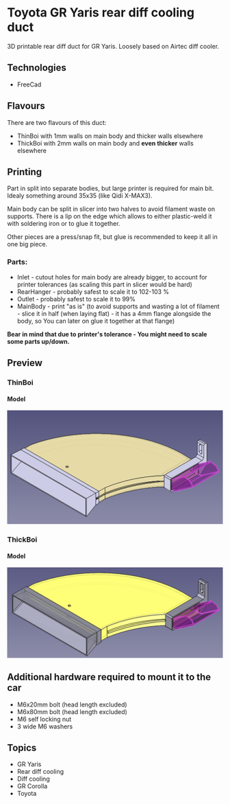 # Toyota GR Yaris rear diff cooling duct

3D printable rear diff duct for GR Yaris.
Loosely based on Airtec diff cooler.

## Technologies
- FreeCad

## Flavours
There are two flavours of this duct:
- ThinBoi with 1mm walls on main body and thicker walls elsewhere
- ThickBoi with 2mm walls on main body and **even thicker** walls elsewhere

## Printing
Part in split into separate bodies, but large printer is required for main bit. Idealy something around 35x35 (like Qidi X-MAX3).

Main body can be split in slicer into two halves to avoid filament waste on supports. There is a lip on the edge which allows to either plastic-weld it with soldering iron or to glue it together.

Other pieces are a press/snap fit, but glue is recommended to keep it all in one big piece.

### Parts:
- Inlet - cutout holes for main body are already bigger, to account for printer tolerances (as scaling this part in slicer would be hard)
- RearHanger - probably safest to scale it to 102-103 %
- Outlet - probably safest to scale it to 99%
- MainBody - print "as is" (to avoid supports and wasting a lot of filament - slice it in half (when laying flat) - it has a 4mm flange alongside the body, so You can later on glue it together at that flange)

**Bear in mind that due to printer's tolerance - You might need to scale some parts up/down.**

## Preview

### ThinBoi

#### Model
![thinboi duct freecad image](./docs/preview-thin-boi.png)

### ThickBoi

#### Model
![thickboi duct freecad image](./docs/preview-thick-boi.png)

## Additional hardware required to mount it to the car
- M6x20mm bolt (head length excluded)
- M6x80mm bolt (head length excluded)
- M6 self locking nut
- 3 wide M6 washers


## Topics
- GR Yaris
- Rear diff cooling
- Diff cooling
- GR Corolla
- Toyota